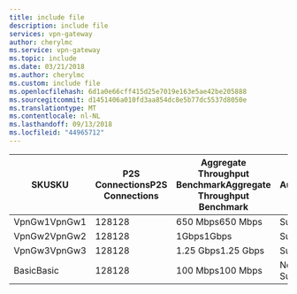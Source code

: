 ```yaml
---
title: include file
description: include file
services: vpn-gateway
author: cherylmc
ms.service: vpn-gateway
ms.topic: include
ms.date: 03/21/2018
ms.author: cherylmc
ms.custom: include file
ms.openlocfilehash: 6d1a0e66cff415d25e7019e163e5ae42be205888
ms.sourcegitcommit: d1451406a010fd3aa854dc8e5b77dc5537d8050e
ms.translationtype: MT
ms.contentlocale: nl-NL
ms.lasthandoff: 09/13/2018
ms.locfileid: "44965712"
---
```

| <span data-ttu-id="cf07f-103">**SKU**</span><span class="sxs-lookup"><span data-stu-id="cf07f-103">**SKU**</span></span> | <span data-ttu-id="cf07f-104">**P2S Connections**</span><span class="sxs-lookup"><span data-stu-id="cf07f-104">**P2S Connections**</span></span>| <span data-ttu-id="cf07f-105">**Aggregate Throughput Benchmark**</span><span class="sxs-lookup"><span data-stu-id="cf07f-105">**Aggregate Throughput Benchmark**</span></span> | <span data-ttu-id="cf07f-106">**RADIUS Authentication**</span><span class="sxs-lookup"><span data-stu-id="cf07f-106">**RADIUS Authentication**</span></span> | <span data-ttu-id="cf07f-107">**IKEv2 P2S VPN**</span><span class="sxs-lookup"><span data-stu-id="cf07f-107">**IKEv2 P2S VPN**</span></span> |
|---|---|---|---| --- |
| <span data-ttu-id="cf07f-108">VpnGw1</span><span class="sxs-lookup"><span data-stu-id="cf07f-108">VpnGw1</span></span> | <span data-ttu-id="cf07f-109">128</span><span class="sxs-lookup"><span data-stu-id="cf07f-109">128</span></span> | <span data-ttu-id="cf07f-110">650 Mbps</span><span class="sxs-lookup"><span data-stu-id="cf07f-110">650 Mbps</span></span>  | <span data-ttu-id="cf07f-111">Supported</span><span class="sxs-lookup"><span data-stu-id="cf07f-111">Supported</span></span>     | <span data-ttu-id="cf07f-112">Supported</span><span class="sxs-lookup"><span data-stu-id="cf07f-112">Supported</span></span> |
| <span data-ttu-id="cf07f-113">VpnGw2</span><span class="sxs-lookup"><span data-stu-id="cf07f-113">VpnGw2</span></span> | <span data-ttu-id="cf07f-114">128</span><span class="sxs-lookup"><span data-stu-id="cf07f-114">128</span></span> | <span data-ttu-id="cf07f-115">1Gbps</span><span class="sxs-lookup"><span data-stu-id="cf07f-115">1Gbps</span></span>     | <span data-ttu-id="cf07f-116">Supported</span><span class="sxs-lookup"><span data-stu-id="cf07f-116">Supported</span></span>     | <span data-ttu-id="cf07f-117">Supported</span><span class="sxs-lookup"><span data-stu-id="cf07f-117">Supported</span></span> |
| <span data-ttu-id="cf07f-118">VpnGw3</span><span class="sxs-lookup"><span data-stu-id="cf07f-118">VpnGw3</span></span> | <span data-ttu-id="cf07f-119">128</span><span class="sxs-lookup"><span data-stu-id="cf07f-119">128</span></span> | <span data-ttu-id="cf07f-120">1.25 Gbps</span><span class="sxs-lookup"><span data-stu-id="cf07f-120">1.25 Gbps</span></span> | <span data-ttu-id="cf07f-121">Supported</span><span class="sxs-lookup"><span data-stu-id="cf07f-121">Supported</span></span>     | <span data-ttu-id="cf07f-122">Supported</span><span class="sxs-lookup"><span data-stu-id="cf07f-122">Supported</span></span> |
| <span data-ttu-id="cf07f-123">Basic</span><span class="sxs-lookup"><span data-stu-id="cf07f-123">Basic</span></span>  | <span data-ttu-id="cf07f-124">128</span><span class="sxs-lookup"><span data-stu-id="cf07f-124">128</span></span> | <span data-ttu-id="cf07f-125">100 Mbps</span><span class="sxs-lookup"><span data-stu-id="cf07f-125">100 Mbps</span></span>  | <span data-ttu-id="cf07f-126">Not Supported</span><span class="sxs-lookup"><span data-stu-id="cf07f-126">Not Supported</span></span> | <span data-ttu-id="cf07f-127">Not Supported</span><span class="sxs-lookup"><span data-stu-id="cf07f-127">Not Supported</span></span> |